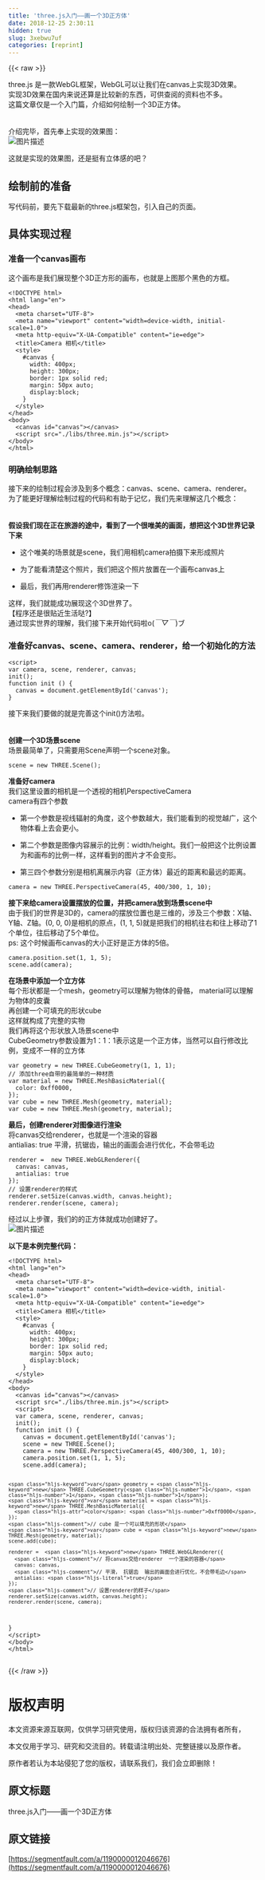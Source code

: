 ```yaml
---
title: 'three.js入门——画一个3D正方体' 
date: 2018-12-25 2:30:11
hidden: true
slug: 3xebwu7uf
categories: [reprint]
---
```


{{< raw >}}

                    
<p>three.js 是一款WebGL框架，WebGL可以让我们在canvas上实现3D效果。<br>实现3D效果在国内来说还算是比较新的东西，可供查阅的资料也不多。<br>这篇文章仅是一个入门篇，介绍如何绘制一个3D正方体。<br><br><br>介绍完毕，首先奉上实现的效果图：<br><span class="img-wrap"><img data-src="/img/bVYHz7?w=401&amp;h=301" src="https://static.alili.tech/img/bVYHz7?w=401&amp;h=301" alt="图片描述" title="图片描述" style="cursor: pointer; display: inline;"></span></p>
<p>这就是实现的效果图，还是挺有立体感的吧？</p>
<h2 id="articleHeader0">绘制前的准备</h2>
<p>写代码前，要先下载最新的three.js框架包，引入自己的页面。</p>
<h2 id="articleHeader1">具体实现过程</h2>
<h3 id="articleHeader2">准备一个canvas画布</h3>
<p>这个画布是我们展现整个3D正方形的画布，也就是上图那个黑色的方框。</p>
<div class="widget-codetool" style="display:none;">
      <div class="widget-codetool--inner">
      <span class="selectCode code-tool" data-toggle="tooltip" data-placement="top" title="" data-original-title="全选"></span>
      <span type="button" class="copyCode code-tool" data-toggle="tooltip" data-placement="top" data-clipboard-text="<!DOCTYPE html>
<html lang=&quot;en&quot;>
<head>
  <meta charset=&quot;UTF-8&quot;>
  <meta name=&quot;viewport&quot; content=&quot;width=device-width, initial-scale=1.0&quot;>
  <meta http-equiv=&quot;X-UA-Compatible&quot; content=&quot;ie=edge&quot;>
  <title>Camera 相机</title>
  <style>
    #canvas {
      width: 400px;
      height: 300px;
      border: 1px solid red;
      margin: 50px auto;
      display:block;
    }
  </style>
</head>
<body>
  <canvas id=&quot;canvas&quot;></canvas>
  <script src=&quot;./libs/three.min.js&quot;></script>
</body>
</html>" title="" data-original-title="复制"></span>
      <span type="button" class="saveToNote code-tool" data-toggle="tooltip" data-placement="top" title="" data-original-title="放进笔记"></span>
      </div>
      </div><pre class="hljs xml"><code><span class="hljs-meta">&lt;!DOCTYPE html&gt;</span>
<span class="hljs-tag">&lt;<span class="hljs-name">html</span> <span class="hljs-attr">lang</span>=<span class="hljs-string">"en"</span>&gt;</span>
<span class="hljs-tag">&lt;<span class="hljs-name">head</span>&gt;</span>
  <span class="hljs-tag">&lt;<span class="hljs-name">meta</span> <span class="hljs-attr">charset</span>=<span class="hljs-string">"UTF-8"</span>&gt;</span>
  <span class="hljs-tag">&lt;<span class="hljs-name">meta</span> <span class="hljs-attr">name</span>=<span class="hljs-string">"viewport"</span> <span class="hljs-attr">content</span>=<span class="hljs-string">"width=device-width, initial-scale=1.0"</span>&gt;</span>
  <span class="hljs-tag">&lt;<span class="hljs-name">meta</span> <span class="hljs-attr">http-equiv</span>=<span class="hljs-string">"X-UA-Compatible"</span> <span class="hljs-attr">content</span>=<span class="hljs-string">"ie=edge"</span>&gt;</span>
  <span class="hljs-tag">&lt;<span class="hljs-name">title</span>&gt;</span>Camera 相机<span class="hljs-tag">&lt;/<span class="hljs-name">title</span>&gt;</span>
  <span class="hljs-tag">&lt;<span class="hljs-name">style</span>&gt;</span><span class="css">
    <span class="hljs-selector-id">#canvas</span> {
      <span class="hljs-attribute">width</span>: <span class="hljs-number">400px</span>;
      <span class="hljs-attribute">height</span>: <span class="hljs-number">300px</span>;
      <span class="hljs-attribute">border</span>: <span class="hljs-number">1px</span> solid red;
      <span class="hljs-attribute">margin</span>: <span class="hljs-number">50px</span> auto;
      <span class="hljs-attribute">display</span>:block;
    }
  </span><span class="hljs-tag">&lt;/<span class="hljs-name">style</span>&gt;</span>
<span class="hljs-tag">&lt;/<span class="hljs-name">head</span>&gt;</span>
<span class="hljs-tag">&lt;<span class="hljs-name">body</span>&gt;</span>
  <span class="hljs-tag">&lt;<span class="hljs-name">canvas</span> <span class="hljs-attr">id</span>=<span class="hljs-string">"canvas"</span>&gt;</span><span class="hljs-tag">&lt;/<span class="hljs-name">canvas</span>&gt;</span>
  <span class="hljs-tag">&lt;<span class="hljs-name">script</span> <span class="hljs-attr">src</span>=<span class="hljs-string">"./libs/three.min.js"</span>&gt;</span><span class="undefined"></span><span class="hljs-tag">&lt;/<span class="hljs-name">script</span>&gt;</span>
<span class="hljs-tag">&lt;/<span class="hljs-name">body</span>&gt;</span>
<span class="hljs-tag">&lt;/<span class="hljs-name">html</span>&gt;</span></code></pre>
<h3 id="articleHeader3">明确绘制思路</h3>
<p>接下来的绘制过程会涉及到多个概念：canvas、scene、camera、renderer。<br>为了能更好理解绘制过程的代码和有助于记忆，我们先来理解这几个概念：<br><br><br><strong>假设我们现在正在旅游的途中，看到了一个很唯美的画面，想把这个3D世界记录下来</strong></p>
<ul>
<li><p>这个唯美的场景就是scene，我们用相机camera拍摄下来形成照片</p></li>
<li><p>为了能看清楚这个照片，我们把这个照片放置在一个画布canvas上</p></li>
<li><p>最后，我们再用renderer修饰渲染一下</p></li>
</ul>
<p>这样，我们就能成功展现这个3D世界了。<br>【程序还是很贴近生活哒?】<br>通过现实世界的理解，我们接下来开始代码啦o(<em>￣▽￣</em>)ブ</p>
<h3 id="articleHeader4">准备好canvas、scene、camera、renderer，给一个初始化的方法</h3>
<div class="widget-codetool" style="display:none;">
      <div class="widget-codetool--inner">
      <span class="selectCode code-tool" data-toggle="tooltip" data-placement="top" title="" data-original-title="全选"></span>
      <span type="button" class="copyCode code-tool" data-toggle="tooltip" data-placement="top" data-clipboard-text="<script>
var camera, scene, renderer, canvas;
init();
function init () {
  canvas = document.getElementById('canvas');
}" title="" data-original-title="复制"></span>
      <span type="button" class="saveToNote code-tool" data-toggle="tooltip" data-placement="top" title="" data-original-title="放进笔记"></span>
      </div>
      </div><pre class="hljs xml"><code><span class="hljs-tag">&lt;<span class="hljs-name">script</span>&gt;</span><span class="javascript">
<span class="hljs-keyword">var</span> camera, scene, renderer, canvas;
init();
<span class="hljs-function"><span class="hljs-keyword">function</span> <span class="hljs-title">init</span> (<span class="hljs-params"></span>) </span>{
  canvas = <span class="hljs-built_in">document</span>.getElementById(<span class="hljs-string">'canvas'</span>);
}</span></code></pre>
<p>接下来我们要做的就是完善这个init()方法啦。<br><br><br><strong>创建一个3D场景scene</strong><br>场景最简单了，只需要用Scene声明一个scene对象。</p>
<div class="widget-codetool" style="display:none;">
      <div class="widget-codetool--inner">
      <span class="selectCode code-tool" data-toggle="tooltip" data-placement="top" title="" data-original-title="全选"></span>
      <span type="button" class="copyCode code-tool" data-toggle="tooltip" data-placement="top" data-clipboard-text="scene = new THREE.Scene();" title="" data-original-title="复制"></span>
      <span type="button" class="saveToNote code-tool" data-toggle="tooltip" data-placement="top" title="" data-original-title="放进笔记"></span>
      </div>
      </div><pre class="hljs abnf"><code style="word-break: break-word; white-space: initial;"><span class="hljs-attribute">scene</span> = new THREE.Scene()<span class="hljs-comment">;</span></code></pre>
<p><strong>准备好camera</strong><br>我们这里设置的相机是一个透视的相机PerspectiveCamera<br>camera有四个参数</p>
<ul>
<li><p>第一个参数是视线辐射的角度，这个参数越大，我们能看到的视觉越广，这个物体看上去会更小。</p></li>
<li><p>第二个参数是图像内容展示的比例：width/height。我们一般把这个比例设置为和画布的比例一样，这样看到的图片才不会变形。</p></li>
<li><p>第三四个参数分别是相机离展示内容（正方体）最近的距离和最远的距离。</p></li>
</ul>
<div class="widget-codetool" style="display:none;">
      <div class="widget-codetool--inner">
      <span class="selectCode code-tool" data-toggle="tooltip" data-placement="top" title="" data-original-title="全选"></span>
      <span type="button" class="copyCode code-tool" data-toggle="tooltip" data-placement="top" data-clipboard-text="camera = new THREE.PerspectiveCamera(45, 400/300, 1, 10);" title="" data-original-title="复制"></span>
      <span type="button" class="saveToNote code-tool" data-toggle="tooltip" data-placement="top" title="" data-original-title="放进笔记"></span>
      </div>
      </div><pre class="hljs lsl"><code style="word-break: break-word; white-space: initial;">camera = new THREE.PerspectiveCamera(<span class="hljs-number">45</span>, <span class="hljs-number">400</span>/<span class="hljs-number">300</span>, <span class="hljs-number">1</span>, <span class="hljs-number">10</span>);</code></pre>
<p><strong>接下来给camera设置摆放的位置，并把camera放到场景scene中</strong><br>由于我们的世界是3D的，camera的摆放位置也是三维的，涉及三个参数：X轴、Y轴、Z轴。(0, 0, 0)是相机的原点，(1, 1, 5)就是把我们的相机往右和往上移动了1个单位，往后移动了5个单位。<br>ps: 这个时候画布canvas的大小正好是正方体的5倍。</p>
<div class="widget-codetool" style="display:none;">
      <div class="widget-codetool--inner">
      <span class="selectCode code-tool" data-toggle="tooltip" data-placement="top" title="" data-original-title="全选"></span>
      <span type="button" class="copyCode code-tool" data-toggle="tooltip" data-placement="top" data-clipboard-text="camera.position.set(1, 1, 5);
scene.add(camera);" title="" data-original-title="复制"></span>
      <span type="button" class="saveToNote code-tool" data-toggle="tooltip" data-placement="top" title="" data-original-title="放进笔记"></span>
      </div>
      </div><pre class="javascript hljs"><code class="javascript">camera.position.set(<span class="hljs-number">1</span>, <span class="hljs-number">1</span>, <span class="hljs-number">5</span>);
scene.add(camera);</code></pre>
<p><strong>在场景中添加一个立方体</strong><br>每个形状都是一个mesh，geometry可以理解为物体的骨骼， material可以理解为物体的皮囊<br>再创建一个可填充的形状cube<br>这样就构成了完整的实物<br>我们再将这个形状放入场景scene中<br>CubeGeometry参数设置为1：1：1表示这是一个正方体，当然可以自行修改比例，变成不一样的立方体</p>
<div class="widget-codetool" style="display:none;">
      <div class="widget-codetool--inner">
      <span class="selectCode code-tool" data-toggle="tooltip" data-placement="top" title="" data-original-title="全选"></span>
      <span type="button" class="copyCode code-tool" data-toggle="tooltip" data-placement="top" data-clipboard-text="var geometry = new THREE.CubeGeometry(1, 1, 1);
// 添加three自带的最简单的一种材质
var material = new THREE.MeshBasicMaterial({
  color: 0xff0000,
});
var cube = new THREE.Mesh(geometry, material);    
var cube = new THREE.Mesh(geometry, material);" title="" data-original-title="复制"></span>
      <span type="button" class="saveToNote code-tool" data-toggle="tooltip" data-placement="top" title="" data-original-title="放进笔记"></span>
      </div>
      </div><pre class="javascript hljs"><code class="javascript"><span class="hljs-keyword">var</span> geometry = <span class="hljs-keyword">new</span> THREE.CubeGeometry(<span class="hljs-number">1</span>, <span class="hljs-number">1</span>, <span class="hljs-number">1</span>);
<span class="hljs-comment">// 添加three自带的最简单的一种材质</span>
<span class="hljs-keyword">var</span> material = <span class="hljs-keyword">new</span> THREE.MeshBasicMaterial({
  <span class="hljs-attr">color</span>: <span class="hljs-number">0xff0000</span>,
});
<span class="hljs-keyword">var</span> cube = <span class="hljs-keyword">new</span> THREE.Mesh(geometry, material);    
<span class="hljs-keyword">var</span> cube = <span class="hljs-keyword">new</span> THREE.Mesh(geometry, material);</code></pre>
<p><strong>最后，创建renderer对图像进行渲染</strong><br>将canvas交给renderer，也就是一个渲染的容器<br>antialias: true 平滑，抗锯齿，输出的画面会进行优化，不会带毛边</p>
<div class="widget-codetool" style="display:none;">
      <div class="widget-codetool--inner">
      <span class="selectCode code-tool" data-toggle="tooltip" data-placement="top" title="" data-original-title="全选"></span>
      <span type="button" class="copyCode code-tool" data-toggle="tooltip" data-placement="top" data-clipboard-text="renderer =  new THREE.WebGLRenderer({
  canvas: canvas,
  antialias: true
});
// 设置renderer的样式
renderer.setSize(canvas.width, canvas.height);
renderer.render(scene, camera);" title="" data-original-title="复制"></span>
      <span type="button" class="saveToNote code-tool" data-toggle="tooltip" data-placement="top" title="" data-original-title="放进笔记"></span>
      </div>
      </div><pre class="hljs mel"><code><span class="hljs-keyword">renderer</span> =  new THREE.WebGLRenderer({
  <span class="hljs-keyword">canvas</span>: <span class="hljs-keyword">canvas</span>,
  antialias: true
});
<span class="hljs-comment">// 设置renderer的样式</span>
<span class="hljs-keyword">renderer</span>.setSize(<span class="hljs-keyword">canvas</span>.width, <span class="hljs-keyword">canvas</span>.height);
<span class="hljs-keyword">renderer</span>.<span class="hljs-keyword">render</span>(scene, <span class="hljs-keyword">camera</span>);</code></pre>
<p>经过以上步骤，我们的的正方体就成功创建好了。<br><span class="img-wrap"><img data-src="/img/bVYHz7?w=401&amp;h=301" src="https://static.alili.tech/img/bVYHz7?w=401&amp;h=301" alt="图片描述" title="图片描述" style="cursor: pointer; display: inline;"></span></p>
<p><strong>以下是本例完整代码：</strong></p>
<div class="widget-codetool" style="display:none;">
      <div class="widget-codetool--inner">
      <span class="selectCode code-tool" data-toggle="tooltip" data-placement="top" title="" data-original-title="全选"></span>
      <span type="button" class="copyCode code-tool" data-toggle="tooltip" data-placement="top" data-clipboard-text="<!DOCTYPE html>
<html lang=&quot;en&quot;>
<head>
  <meta charset=&quot;UTF-8&quot;>
  <meta name=&quot;viewport&quot; content=&quot;width=device-width, initial-scale=1.0&quot;>
  <meta http-equiv=&quot;X-UA-Compatible&quot; content=&quot;ie=edge&quot;>
  <title>Camera 相机</title>
  <style>
    #canvas {
      width: 400px;
      height: 300px;
      border: 1px solid red;
      margin: 50px auto;
      display:block;
    }
  </style>
</head>
<body>
  <canvas id=&quot;canvas&quot;></canvas>
  <script src=&quot;./libs/three.min.js&quot;></script>
  <script>
  var camera, scene, renderer, canvas;
  init();
  function init () {
    canvas = document.getElementById('canvas');
    scene = new THREE.Scene();
    camera = new THREE.PerspectiveCamera(45, 400/300, 1, 10);
    camera.position.set(1, 1, 5);
    scene.add(camera);

    var geometry = new THREE.CubeGeometry(1, 1, 1);
    var material = new THREE.MeshBasicMaterial({
      color: 0xff0000,
    });
    // cube 是一个可以填充的形状
    var cube = new THREE.Mesh(geometry, material);
    scene.add(cube);

    renderer =  new THREE.WebGLRenderer({
      // 将canvas交给renderer  一个渲染的容器
      canvas: canvas,
      // 平滑， 抗锯齿  输出的画面会进行优化，不会带毛边
      antialias: true
    });
    // 设置renderer的样子
    renderer.setSize(canvas.width, canvas.height);
    renderer.render(scene, camera);
  }
  </script>
</body>
</html>" title="" data-original-title="复制"></span>
      <span type="button" class="saveToNote code-tool" data-toggle="tooltip" data-placement="top" title="" data-original-title="放进笔记"></span>
      </div>
      </div><pre class="hljs xml"><code><span class="hljs-meta">&lt;!DOCTYPE html&gt;</span>
<span class="hljs-tag">&lt;<span class="hljs-name">html</span> <span class="hljs-attr">lang</span>=<span class="hljs-string">"en"</span>&gt;</span>
<span class="hljs-tag">&lt;<span class="hljs-name">head</span>&gt;</span>
  <span class="hljs-tag">&lt;<span class="hljs-name">meta</span> <span class="hljs-attr">charset</span>=<span class="hljs-string">"UTF-8"</span>&gt;</span>
  <span class="hljs-tag">&lt;<span class="hljs-name">meta</span> <span class="hljs-attr">name</span>=<span class="hljs-string">"viewport"</span> <span class="hljs-attr">content</span>=<span class="hljs-string">"width=device-width, initial-scale=1.0"</span>&gt;</span>
  <span class="hljs-tag">&lt;<span class="hljs-name">meta</span> <span class="hljs-attr">http-equiv</span>=<span class="hljs-string">"X-UA-Compatible"</span> <span class="hljs-attr">content</span>=<span class="hljs-string">"ie=edge"</span>&gt;</span>
  <span class="hljs-tag">&lt;<span class="hljs-name">title</span>&gt;</span>Camera 相机<span class="hljs-tag">&lt;/<span class="hljs-name">title</span>&gt;</span>
  <span class="hljs-tag">&lt;<span class="hljs-name">style</span>&gt;</span><span class="css">
    <span class="hljs-selector-id">#canvas</span> {
      <span class="hljs-attribute">width</span>: <span class="hljs-number">400px</span>;
      <span class="hljs-attribute">height</span>: <span class="hljs-number">300px</span>;
      <span class="hljs-attribute">border</span>: <span class="hljs-number">1px</span> solid red;
      <span class="hljs-attribute">margin</span>: <span class="hljs-number">50px</span> auto;
      <span class="hljs-attribute">display</span>:block;
    }
  </span><span class="hljs-tag">&lt;/<span class="hljs-name">style</span>&gt;</span>
<span class="hljs-tag">&lt;/<span class="hljs-name">head</span>&gt;</span>
<span class="hljs-tag">&lt;<span class="hljs-name">body</span>&gt;</span>
  <span class="hljs-tag">&lt;<span class="hljs-name">canvas</span> <span class="hljs-attr">id</span>=<span class="hljs-string">"canvas"</span>&gt;</span><span class="hljs-tag">&lt;/<span class="hljs-name">canvas</span>&gt;</span>
  <span class="hljs-tag">&lt;<span class="hljs-name">script</span> <span class="hljs-attr">src</span>=<span class="hljs-string">"./libs/three.min.js"</span>&gt;</span><span class="undefined"></span><span class="hljs-tag">&lt;/<span class="hljs-name">script</span>&gt;</span>
  <span class="hljs-tag">&lt;<span class="hljs-name">script</span>&gt;</span><span class="javascript">
  <span class="hljs-keyword">var</span> camera, scene, renderer, canvas;
  init();
  <span class="hljs-function"><span class="hljs-keyword">function</span> <span class="hljs-title">init</span> (<span class="hljs-params"></span>) </span>{
    canvas = <span class="hljs-built_in">document</span>.getElementById(<span class="hljs-string">'canvas'</span>);
    scene = <span class="hljs-keyword">new</span> THREE.Scene();
    camera = <span class="hljs-keyword">new</span> THREE.PerspectiveCamera(<span class="hljs-number">45</span>, <span class="hljs-number">400</span>/<span class="hljs-number">300</span>, <span class="hljs-number">1</span>, <span class="hljs-number">10</span>);
    camera.position.set(<span class="hljs-number">1</span>, <span class="hljs-number">1</span>, <span class="hljs-number">5</span>);
    scene.add(camera);

    <span class="hljs-keyword">var</span> geometry = <span class="hljs-keyword">new</span> THREE.CubeGeometry(<span class="hljs-number">1</span>, <span class="hljs-number">1</span>, <span class="hljs-number">1</span>);
    <span class="hljs-keyword">var</span> material = <span class="hljs-keyword">new</span> THREE.MeshBasicMaterial({
      <span class="hljs-attr">color</span>: <span class="hljs-number">0xff0000</span>,
    });
    <span class="hljs-comment">// cube 是一个可以填充的形状</span>
    <span class="hljs-keyword">var</span> cube = <span class="hljs-keyword">new</span> THREE.Mesh(geometry, material);
    scene.add(cube);

    renderer =  <span class="hljs-keyword">new</span> THREE.WebGLRenderer({
      <span class="hljs-comment">// 将canvas交给renderer  一个渲染的容器</span>
      canvas: canvas,
      <span class="hljs-comment">// 平滑， 抗锯齿  输出的画面会进行优化，不会带毛边</span>
      antialias: <span class="hljs-literal">true</span>
    });
    <span class="hljs-comment">// 设置renderer的样子</span>
    renderer.setSize(canvas.width, canvas.height);
    renderer.render(scene, camera);
  }
  </span><span class="hljs-tag">&lt;/<span class="hljs-name">script</span>&gt;</span>
<span class="hljs-tag">&lt;/<span class="hljs-name">body</span>&gt;</span>
<span class="hljs-tag">&lt;/<span class="hljs-name">html</span>&gt;</span></code></pre>

                
{{< /raw >}}

# 版权声明
本文资源来源互联网，仅供学习研究使用，版权归该资源的合法拥有者所有，

本文仅用于学习、研究和交流目的。转载请注明出处、完整链接以及原作者。

原作者若认为本站侵犯了您的版权，请联系我们，我们会立即删除！

## 原文标题
three.js入门——画一个3D正方体

## 原文链接
[https://segmentfault.com/a/1190000012046676](https://segmentfault.com/a/1190000012046676)

